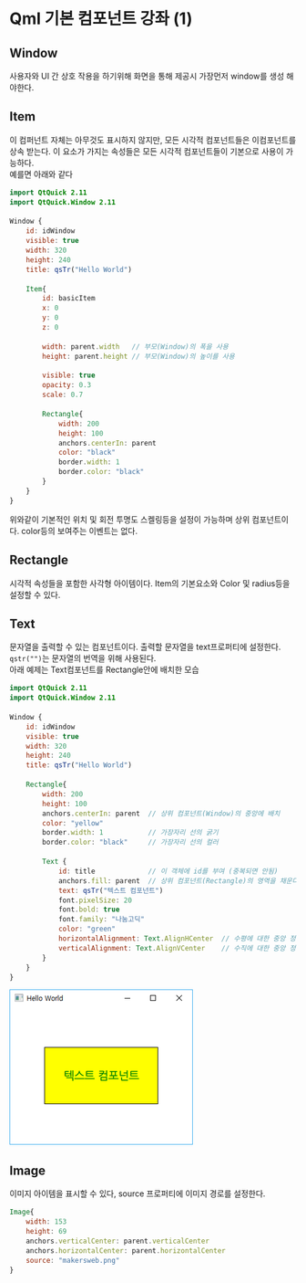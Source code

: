 #  Qml 기본 컴포넌트 강좌 (1)
## Window
사용자와 UI 간 상호 작용을 하기위해 화면을 통해 제공시 가장먼저 window를 생성 해야한다.  
## Item
이 컴퍼넌트 자체는 아무것도 표시하지 않지만, 모든 시각적 컴포넌트들은 이컴포넌트를 상속 받는다. 이 요소가 가지는 속성들은 모든 시각적 컴포넌트들이 기본으로 사용이 가능하다.  
예를면 아래와 같다
```qml
import QtQuick 2.11
import QtQuick.Window 2.11

Window {
    id: idWindow
    visible: true
    width: 320
    height: 240
    title: qsTr("Hello World")

    Item{
        id: basicItem
        x: 0
        y: 0
        z: 0

        width: parent.width   // 부모(Window)의 폭을 사용
        height: parent.height // 부모(Window)의 높이를 사용

        visible: true
        opacity: 0.3
        scale: 0.7

        Rectangle{
            width: 200
            height: 100
            anchors.centerIn: parent
            color: "black"
            border.width: 1
            border.color: "black"
        }
    }
}
```
위와같이 기본적인 위치 및 회전 투명도 스켈링등을 설정이 가능하며 상위 컴포넌트이다. color등의 보여주는 이벤트는 없다.

## Rectangle
시각적 속성들을 포함한 사각형 아이템이다. Item의 기본요소와 Color 및 radius등을 설정할 수 있다.

## Text
문자열을 출력할 수 있는 컴포넌트이다. 출력할 문자열을 text프로퍼티에 설정한다. `qstr("")`는 문자열의 번역을 위해 사용된다.  
아래 예제는 Text컴포넌트를 Rectangle안에 배치한 모습
```qml
import QtQuick 2.11
import QtQuick.Window 2.11

Window {
    id: idWindow
    visible: true
    width: 320
    height: 240
    title: qsTr("Hello World")

    Rectangle{
        width: 200
        height: 100
        anchors.centerIn: parent  // 상위 컴포넌트(Window)의 중앙에 배치
        color: "yellow"
        border.width: 1           // 가장자리 선의 굵기
        border.color: "black"     // 가장자리 선의 컬러

        Text {
            id: title             // 이 객체에 id를 부여 (중복되면 안됨)
            anchors.fill: parent  // 상위 컴포넌트(Rectangle)의 영역을 채운다.
            text: qsTr("텍스트 컴포넌트")
            font.pixelSize: 20
            font.bold: true
            font.family: "나눔고딕"
            color: "green"
            horizontalAlignment: Text.AlignHCenter  // 수평에 대한 중앙 정렬
            verticalAlignment: Text.AlignVCenter    // 수직에 대한 중앙 정렬
        }
    }
}
```
![text](Images/textComponent.png)

## Image
이미지 아이템을 표시할 수 있다, source 프로퍼티에 이미지 경로를 설정한다.
```qml
Image{
    width: 153
    height: 69
    anchors.verticalCenter: parent.verticalCenter
    anchors.horizontalCenter: parent.horizontalCenter
    source: "makersweb.png"
}
```